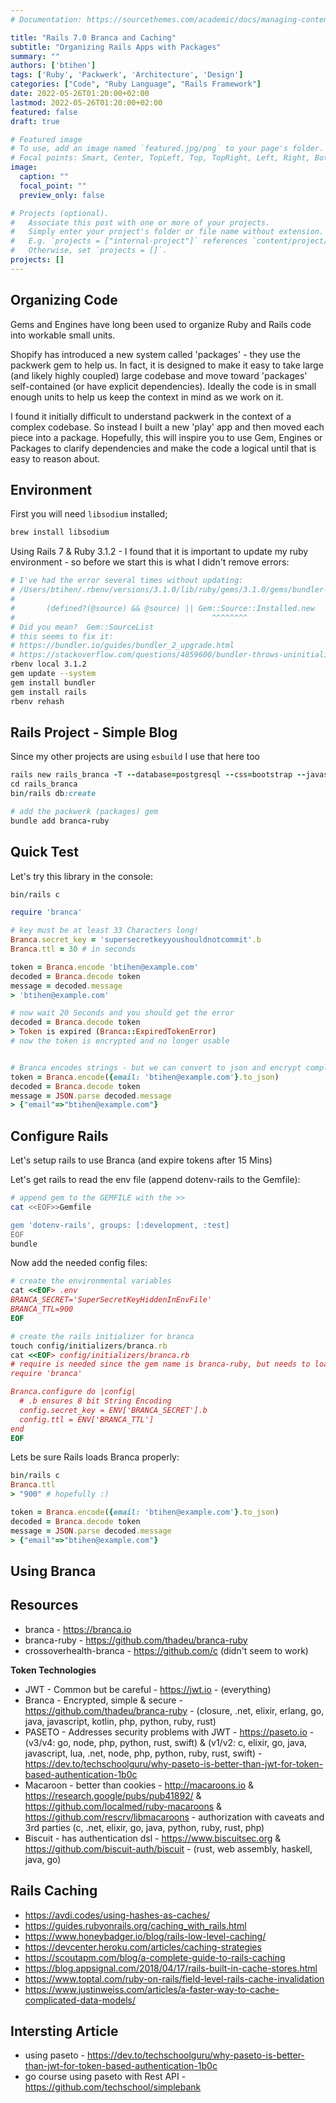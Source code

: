 ```yaml
---
# Documentation: https://sourcethemes.com/academic/docs/managing-content/

title: "Rails 7.0 Branca and Caching"
subtitle: "Organizing Rails Apps with Packages"
summary: ""
authors: ['btihen']
tags: ['Ruby', 'Packwerk', 'Architecture', 'Design']
categories: ["Code", "Ruby Language", "Rails Framework"]
date: 2022-05-26T01:20:00+02:00
lastmod: 2022-05-26T01:20:00+02:00
featured: false
draft: true

# Featured image
# To use, add an image named `featured.jpg/png` to your page's folder.
# Focal points: Smart, Center, TopLeft, Top, TopRight, Left, Right, BottomLeft, Bottom, BottomRight.
image:
  caption: ""
  focal_point: ""
  preview_only: false

# Projects (optional).
#   Associate this post with one or more of your projects.
#   Simply enter your project's folder or file name without extension.
#   E.g. `projects = ["internal-project"]` references `content/project/deep-learning/index.md`.
#   Otherwise, set `projects = []`.
projects: []
---
```


## Organizing Code

Gems and Engines have long been used to organize Ruby and Rails code into workable small units.

Shopify has introduced a new system called 'packages' - they use the packwerk gem to help us.  In fact, it is designed to make it easy to take large (and likely highly coupled) large codebase and move toward 'packages' self-contained (or have explicit dependencies).  Ideally the code is in small enough units to help us keep the context in mind as we work on it.

I found it initially difficult to understand packwerk in the context of a complex codebase.  So instead I built a new 'play' app and then moved each piece into a package.  Hopefully, this will inspire you to use Gem, Engines or Packages to clarify dependencies and make the code a logical until that is easy to reason about.

## Environment

First you will need `libsodium` installed;
```bash
brew install libsodium
```

Using Rails 7 & Ruby 3.1.2 - I found that it is important to update my ruby environment - so before we start this is what I didn't remove errors:

```bash
# I've had the error several times without updating:
# /Users/btihen/.rbenv/versions/3.1.0/lib/ruby/gems/3.1.0/gems/bundler-2.3.8/lib/bundler/rubygems_ext.rb:18:in `source': uninitialized constant Gem::Source (NameError)
#
#       (defined?(@source) && @source) || Gem::Source::Installed.new
#                                            ^^^^^^^^
# Did you mean?  Gem::SourceList
# this seems to fix it:
# https://bundler.io/guides/bundler_2_upgrade.html
# https://stackoverflow.com/questions/4859600/bundler-throws-uninitialized-constant-gemsilentui-nameerror-error-after-upgr
rbenv local 3.1.2
gem update --system
gem install bundler
gem install rails
rbenv rehash
```

## Rails Project - Simple Blog

Since my other projects are using `esbuild` I use that here too

```ruby
rails new rails_branca -T --database=postgresql --css=bootstrap --javascript=esbuild
cd rails_branca
bin/rails db:create

# add the packwerk (packages) gem
bundle add branca-ruby
```

## Quick Test

Let's try this library in the console:
```ruby
bin/rails c

require 'branca'

# key must be at least 33 Characters long!
Branca.secret_key = 'supersecretkeyyoushouldnotcommit'.b
Branca.ttl = 30 # in seconds

token = Branca.encode 'btihen@example.com'
decoded = Branca.decode token
message = decoded.message
> 'btihen@example.com'

# now wait 20 Seconds and you should get the error
decoded = Branca.decode token
> Token is expired (Branca::ExpiredTokenError)
# now the token is encrypted and no longer usable


# Branca encodes strings - but we can convert to json and encrypt complex data
token = Branca.encode({email: 'btihen@example.com'}.to_json)
decoded = Branca.decode token
message = JSON.parse decoded.message
> {"email"=>"btihen@example.com"}
```

## Configure Rails

Let's setup rails to use Branca (and expire tokens after 15 Mins)

Let's get rails to read the env file (append dotenv-rails to the Gemfile):
```bash
# append gem to the GEMFILE with the >>
cat <<EOF>>Gemfile

gem 'dotenv-rails', groups: [:development, :test]
EOF
bundle
```

Now add the needed config files:
```ruby
# create the environmental variables
cat <<EOF> .env
BRANCA_SECRET='SuperSecretKeyHiddenInEnvFile'
BRANCA_TTL=900
EOF

# create the rails initializer for branca
touch config/initializers/branca.rb
cat <<EOF> config/initializers/branca.rb
# require is needed since the gem name is branca-ruby, but needs to load: branca
require 'branca'

Branca.configure do |config|
  # .b ensures 8 bit String Encoding
  config.secret_key = ENV['BRANCA_SECRET'].b
  config.ttl = ENV['BRANCA_TTL']
end
EOF
```

Lets be sure Rails loads Branca properly:
```ruby
bin/rails c
Branca.ttl
> "900" # hopefully :)

token = Branca.encode({email: 'btihen@example.com'}.to_json)
decoded = Branca.decode token
message = JSON.parse decoded.message
> {"email"=>"btihen@example.com"}
```

## Using Branca

## Resources

* branca - https://branca.io
* branca-ruby - https://github.com/thadeu/branca-ruby
* crossoverhealth-branca - https://github.com/c (didn't seem to work)

**Token Technologies**

* JWT - Common but be careful - https://jwt.io - (everything)
* Branca - Encrypted, simple & secure - https://github.com/thadeu/branca-ruby - (closure, .net, elixir, erlang, go, java, javascript, kotlin, php, python, ruby, rust)
* PASETO - Addresses security problems with JWT - https://paseto.io - (v3/v4: go, node, php, python, rust, swift) & (v1/v2: c, elixir, go, java, javascript, lua, .net, node, php, python, ruby, rust, swift) - https://dev.to/techschoolguru/why-paseto-is-better-than-jwt-for-token-based-authentication-1b0c
* Macaroon - better than cookies - http://macaroons.io & https://research.google/pubs/pub41892/ & https://github.com/localmed/ruby-macaroons & https://github.com/rescrv/libmacaroons - authorization with caveats and 3rd parties (c, .net, elixir, go, java, python, ruby, rust, php)
* Biscuit - has authentication dsl - https://www.biscuitsec.org & https://github.com/biscuit-auth/biscuit - (rust, web assembly, haskell, java, go)

## Rails Caching

* https://avdi.codes/using-hashes-as-caches/
* https://guides.rubyonrails.org/caching_with_rails.html
* https://www.honeybadger.io/blog/rails-low-level-caching/
* https://devcenter.heroku.com/articles/caching-strategies
* https://scoutapm.com/blog/a-complete-guide-to-rails-caching
* https://blog.appsignal.com/2018/04/17/rails-built-in-cache-stores.html
* https://www.toptal.com/ruby-on-rails/field-level-rails-cache-invalidation
* https://www.justinweiss.com/articles/a-faster-way-to-cache-complicated-data-models/

## Intersting Article

* using paseto - https://dev.to/techschoolguru/why-paseto-is-better-than-jwt-for-token-based-authentication-1b0c
* go course using paseto with Rest API - https://github.com/techschool/simplebank

